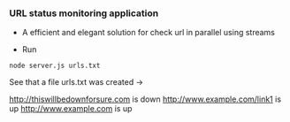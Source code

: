 ### URL status monitoring application ###

* A efficient and elegant solution for check url in parallel using streams

* Run

`node server.js urls.txt`

See that a file urls.txt was created ->

http://thiswillbedownforsure.com is down
http://www.example.com/link1 is up
http://www.example.com is up
